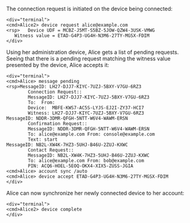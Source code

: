 The connection request is initiated on the device being connected:


~~~~
<div="terminal">
<cmd>Alice2> device request alice@example.com
<rsp>   Device UDF = MCBZ-J5MT-S5BZ-5JOW-QZW4-3USK-VMWG
   Witness value = ETAD-G4P3-UG4H-N3M6-27TY-MGSX-FDIM
</div>
~~~~

Using her administration device, Alice gets a list of pending requests. Seeing that
there is a pending request matching the witness value presented by the device, Alice
accepts it:


~~~~
<div="terminal">
<cmd>Alice> message pending
<rsp>MessageID: LH27-DJJ7-KIYC-7UZJ-5BXY-V7GU-6RZ3
        Connection Request::
        MessageID: LH27-DJJ7-KIYC-7UZJ-5BXY-V7GU-6RZ3
        To:  From: 
        Device:  MBFE-KWS7-AC5S-LYJS-EJ2I-ZY37-HCI7
        Witness: LH27-DJJ7-KIYC-7UZJ-5BXY-V7GU-6RZ3
MessageID: NDDR-3DMR-QFGH-5NTT-W6V4-WAWM-ERSN
        Confirmation Request::
        MessageID: NDDR-3DMR-QFGH-5NTT-W6V4-WAWM-ERSN
        To: alice@example.com From: console@example.com
        Text: start
MessageID: NB2L-XW4K-7HZ3-5UHJ-B46U-2ZUJ-KXWC
        Contact Request::
        MessageID: NB2L-XW4K-7HZ3-5UHJ-B46U-2ZUJ-KXWC
        To: alice@example.com From: bob@example.com
        PIN: ACQ6-HOEL-5EOQ-OKX4-XIX5-ZUSS-JGIA
<cmd>Alice> account sync /auto
<cmd>Alice> device accept ETAD-G4P3-UG4H-N3M6-27TY-MGSX-FDIM
</div>
~~~~

Alice can now synchronize her newly connected device to her account:


~~~~
<div="terminal">
<cmd>Alice2> device complete
</div>
~~~~


